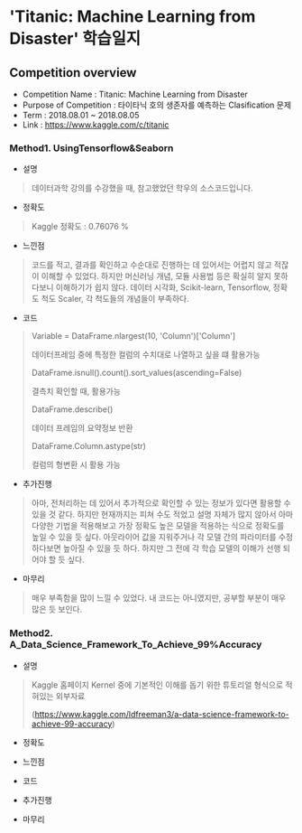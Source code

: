 # 'Titanic: Machine Learning from Disaster' 학습일지

    
    
    

## Competition overview
* Competition Name : Titanic: Machine Learning from Disaster
* Purpose of Competition : 타이타닉 호의 생존자를 예측하는 Clasification 문제
* Term : 2018.08.01 ~ 2018.08.05
* Link : https://www.kaggle.com/c/titanic



### Method1. UsingTensorflow&Seaborn
- 설명
> 데이터과학 강의를 수강했을 때, 참고했었던 학우의 소스코드입니다.


- 정확도
> Kaggle 정확도 : 0.76076 %

- 느낀점
> 코드를 적고, 결과를 확인하고 수순대로 진행하는 데 있어서는 어렵지 않고 적잖이 이해할 수 있었다. 하지만 머신러닝
> 개념, 모듈 사용법 등은 확실히 알지 못하다보니 이해하기가 쉽지 않다. 데이터 시각화, Scikit-learn, Tensorflow, 정확도 척도
> Scaler, 각 척도들의 개념들이 부족하다. 
    
    
- 코드
> Variable = DataFrame.nlargest(10, 'Column')['Column'] 
>
> 데이터프레임 중에 특정한 컬럼의 수치대로 나열하고 싶을 떄 활용가능
>
> DataFrame.isnull().count().sort_values(ascending=False) 
>
> 결측치 확인할 때, 활용가능
>
> DataFrame.describe() 
>
> 데이터 프레임의 요약정보 반환
>
> DataFrame.Column.astype(str) 
>
> 컬럼의 형변환 시 활용 가능
    
    
- 추가진행
> 아마, 전처리하는 데 있어서 추가적으로 확인할 수 있는 정보가 있다면 활용할 수 있을 것 같다. 하지만 현재까지는 피쳐 수도 적었고
> 설명 자체가 많지 않아서 아마 다양한 기법을 적용해보고 가장 정확도 높은 모델을 적용하는 식으로 정확도를 높일 수 있을 듯 싶다.
> 아웃라이어 값을 지워주거나 각 모델 간의 파라미터를 수정하다보면 높아질 수 있을 듯 하다. 하지만 그 전에 각 학습 모델의 이해가 선행
> 되어야 할 듯 싶다.
    
    
- 마무리
> 매우 부족함을 많이 느낄 수 있었다. 내 코드는 아니였지만, 공부할 부분이 매우 많은 듯 보인다.


### Method2. A_Data_Science_Framework_To_Achieve_99%Accuracy
- 설명
> Kaggle 홈페이지 Kernel 중에 기본적인 이해를 돕기 위한 튜토리얼 형식으로 적혀있는 외부자료
>
> (https://www.kaggle.com/ldfreeman3/a-data-science-framework-to-achieve-99-accuracy)

- 정확도
> 

- 느낀점
> 
    
    
- 코드
> 
    
- 추가진행
> 
    
    
- 마무리
> 
 
 
 
 
 
 



